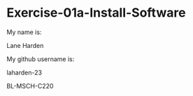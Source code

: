 # Exercise-01a-Install-Software
My name is:

Lane Harden

My github username is:

laharden-23

BL-MSCH-C220
